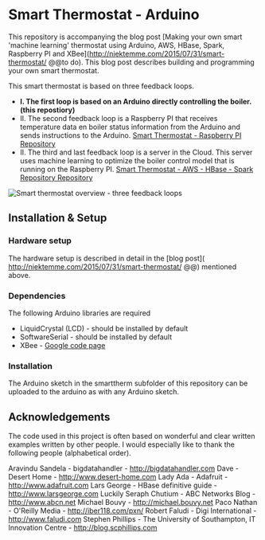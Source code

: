 # Smart Thermostat - Arduino

This repository is accompanying the blog post [Making your own smart 'machine learning' thermostat using Arduino, AWS, HBase, Spark, Raspberry PI and XBee](http://niektemme.com/2015/07/31/smart-thermostat/ @@to do). This blog post describes building and programming your own smart thermostat. 

This smart thermostat is based on three feedback loops. 
- **I. The first loop is based on an Arduino directly controlling the boiler.  (this repostiory)**
- II. The second feedback loop is a Raspberry PI that receives temperature data en boiler status information from the Arduino and sends instructions to the Arduino. [Smart Thermostat - Raspberry PI Repository](https://github.com/niektemme/smarttherm-rpi)
- II. The third and last feedback loop is a server in the Cloud. This server uses machine learning to optimize the boiler control model that is running on the Raspberry PI. [Smart Thermostat - AWS - HBase - Spark Repository Repository](https://github.com/niektemme/smarttherm-rpi)

![Smart thermostat overview - three feedback loops](https://niektemme.files.wordpress.com/2015/07/schema_loop3.png)

## Installation & Setup

### Hardware setup
The hardware setup is described in detail in the [blog post]( http://niektemme.com/2015/07/31/smart-thermostat/ @@) mentioned above. 

### Dependencies
The following Arduino libraries are required
- LiquidCrystal (LCD) - should be installed by default
- SoftwareSerial - should be installed by default
- XBee - [Google code page](https://code.google.com/p/xbee-arduino/)

### Installation
The Arduino sketch in the smarttherm subfolder of this repository can be uploaded to the arduino as with any Arduino sketch.

## Acknowledgements
The code used in this project is often based on wonderful and clear written examples written by other people. I would especially like to thank the following people (alphabetical order).

Aravindu Sandela - bigdatahandler - http://bigdatahandler.com
Dave - Desert Home - http://www.desert-home.com
Lady Ada - Adafruit - http://www.adafruit.com
Lars George - HBase definitive guide - http://www.larsgeorge.com
Luckily Seraph Chutium - ABC Networks Blog - http://www.abcn.net
Michael Bouvy - http://michael.bouvy.net
Paco Nathan - O'Reilly Media - http://iber118.com/pxn/
Robert Faludi - Digi International - http://www.faludi.com
Stephen Phillips - The University of Southampton, IT Innovation Centre  - http://blog.scphillips.com

